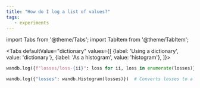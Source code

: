 ```yaml
---
title: "How do I log a list of values?"
tags:
   - experiments
---
```

import Tabs from '@theme/Tabs';
import TabItem from '@theme/TabItem';

<!-- Logging lists directly is not supported. List-like collections of numerical data convert to [histograms](../../../ref/python/data-types/histogram.md). To log entries from a list, assign a name to each entry and use those names as keys in a dictionary, as shown below. -->

<Tabs
  defaultValue="dictionary"
  values={[
    {label: 'Using a dictionary', value: 'dictionary'},
    {label: 'As a histogram', value: 'histogram'},
  ]}>
  <TabItem value="dictionary">

```python
wandb.log({f"losses/loss-{ii}": loss for ii, loss in enumerate(losses)})
```
  </TabItem>
  <TabItem value="histogram">

```python
wandb.log({"losses": wandb.Histogram(losses)})  # Converts losses to a histogram
```
  </TabItem>
</Tabs>